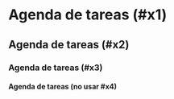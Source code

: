 # Agenda de tareas (#x1)
## Agenda de tareas (#x2)
### Agenda de tareas (#x3)
#### Agenda de tareas (no usar #x4)
